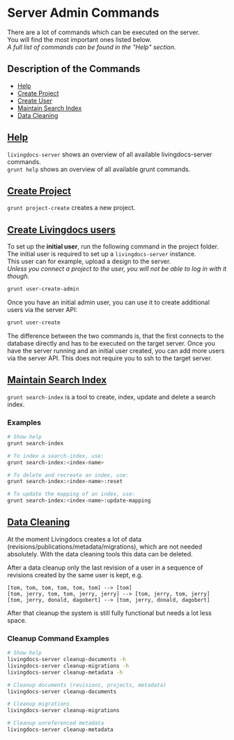 # Server Admin Commands

There are a lot of commands which can be executed on the server.   
 You will find the most important ones listed below.   
 _A full list of commands can be found in the "Help" section._

## Description of the Commands

* [Help](admin-commands.md#help)
* [Create Project](admin-commands.md#project-create)
* [Create User](admin-commands.md#create-users)
* [Maintain Search Index](admin-commands.md#search-index)
* [Data Cleaning](admin-commands.md#data-cleaning)

## [Help](admin-commands.md)

`livingdocs-server` shows an overview of all available livingdocs-server commands.  
 `grunt help` shows an overview of all available grunt commands.

## [Create Project](admin-commands.md)

`grunt project-create` creates a new project.

## [Create Livingdocs users](admin-commands.md)

To set up the **initial user**, run the following command in the project folder.  
 The initial user is required to set up a `livingdocs-server` instance.   
 This user can for example, upload a design to the server.   
 _Unless you connect a project to the user, you will not be able to log in with it though._

```bash
grunt user-create-admin
```

Once you have an initial admin user, you can use it to create additional users via the server API:

```bash
grunt user-create
```

The difference between the two commands is, that the first connects to the database directly and has to be executed on the target server. Once you have the server running and an initial user created, you can add more users via the server API. This does not require you to ssh to the target server.

## [Maintain Search Index](admin-commands.md)

`grunt search-index` is a tool to create, index, update and delete a search index.

### Examples

```bash
# Show help
grunt search-index

# To index a search-index, use:
grunt search-index:<index-name>

# To delete and recreate an index, use:
grunt search-index:<index-name>:reset

# To update the mapping of an index, use:
grunt search-index:<index-name>:update-mapping
```

## [Data Cleaning](admin-commands.md)

At the moment Livingdocs creates a lot of data \(revisions/publications/metadata/migrations\), which are not needed absolutely. With the data cleaning tools this data can be deleted.

After a data cleanup only the last revision of a user in a sequence of revisions created by the same user is kept, e.g.

```text
[tom, tom, tom, tom, tom, tom] --> [tom]
[tom, jerry, tom, tom, jerry, jerry] --> [tom, jerry, tom, jerry]
[tom, jerry, donald, dagobert] --> [tom, jerry, donald, dagobert]
```

After that cleanup the system is still fully functional but needs a lot less space.

### Cleanup Command Examples

```bash
# Show help
livingdocs-server cleanup-documents -h
livingdocs-server cleanup-migrations -h
livingdocs-server cleanup-metadata -h

# Cleanup documents (revisions, projects, metadata)
livingdocs-server cleanup-documents

# Cleanup migrations
livingdocs-server cleanup-migrations

# Cleanup unreferenced metadata
livingdocs-server cleanup-metadata
```

